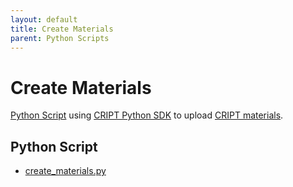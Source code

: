 ```yaml
---
layout: default
title: Create Materials
parent: Python Scripts
---
```


# Create Materials

[Python Script](python_sdk_scripts/create_materials/create_materials.py) using [CRIPT Python SDK](https://c-accel-cript.github.io/cript/) to upload [CRIPT materials](http://criptapp.org/material).

## Python Script

* [create_materials.py](python_sdk_scripts/create_materials/create_materials.py)
